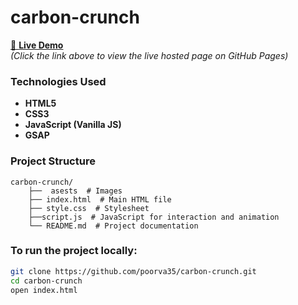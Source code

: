 # carbon-crunch
[🔗 **Live Demo**](https://poorva35.github.io/carbon-crunch/)  
*(Click the link above to view the live hosted page on GitHub Pages)*

### Technologies Used
- **HTML5**
- **CSS3**
- **JavaScript (Vanilla JS)**
- **GSAP**

### Project Structure

    carbon-crunch/
        ├──  asests  # Images 
        ├── index.html  # Main HTML file 
        ├── style.css  # Stylesheet 
        ├──script.js  # JavaScript for interaction and animation 
        └── README.md  # Project documentation


### To run the project locally:

```bash
git clone https://github.com/poorva35/carbon-crunch.git
cd carbon-crunch
open index.html
```
